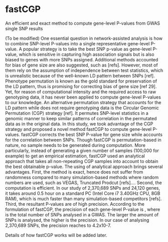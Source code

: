 # fastCGP
An efficient and exact method to compute gene-level P-values from GWAS single SNP results

(To be modified) One essential question in network-assisted analysis is how to combine SNP-level P-values into a single representative gene-level P-value. A popular strategy is to take the best SNP p-value as gene-level P-value, which is sensitive in capturing high association signals but is also biased to genes with more SNPs assigned. Additional methods accounted for bias of gene size are also suggested, such as [refs]. However, most of them rely on the assumption of independence between test statistics, which is unrealistic because of the well-known LD pattern between SNPs [ref]. Phenotype permutation is known as the gold standard for preservation of the LD pattern, thus is promising for correcting bias of gene size [ref 29]. Yet, for reason of computational intensity and the required access to raw genotyping data, it has never been applied to compute gene-level P-values to our knowledge. An alternative permutation strategy that accounts for the LD pattern while does not require genotyping data is the Circular Genomic Permutation (CGP) strategy [ref]. It permutes SNP-level statistics in a genomic manner to keep similar patterns of correlation in the permutated data as in the original data. 
In this study, we took advantage of the CGP strategy and proposed a novel method fastCGP to compute gene-level P-values. fastCGP corrects the best SNP P-value for gene size while accounts for the correlation between SNPs. Though fastCGP is permutation-based in nature, no sample needs to be generated during computation. More particularly, instead of generating a given number of samples (100,000 for example) to get an empirical estimation, fastCGP used an analytical approach that takes all non-repeating CGP samples into account to obtain the best obtainable p-value. The using of analytical approach brings several advantages. First, the method is exact, hence does not suffer from randomness compared to many simulation-based methods where random numbers are used, such as VEGAS, Truncated Prodcut [refs]…. Second, the computation is efficient. In our study of 2,370,689 SNPs and 24,120 genes, it takes around 0.5 hour on a standard PC (Intel Core i7 3.40GHz CPU, 8GB RAM), which is much faster than many simulation-based competitors [refs]. Third, the resultant P-values are of high precision. According to the formulation of fastCGP, the precision of each gene-level P-value is  , where   is the total number of SNPs analysed in a GWAS. The larger the amount of SNPs is analysed, the higher is the precision. In our case of analysing 2,370,689 SNPs, the precision reaches to 4.2x10-7.

Details of how fastCGP works will be added later.
